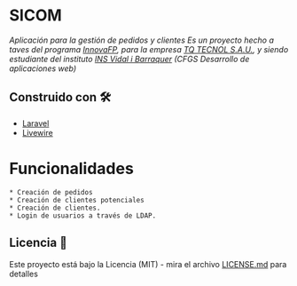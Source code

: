 # SICOM
_Aplicación para la gestión de pedidos y clientes_
_Es un proyecto hecho a taves del programa [InnovaFP](http://www.innovafp.cat/dgfpiere/es/), para la empresa [TQ TECNOL S.A.U.](https://tecnol.es/), y siendo estudiante del instituto [INS Vidal i Barraquer](https://www.vidalibarraquer.net/) (CFGS Desarrollo de aplicaciones web)_

## Construido con 🛠️

* [Laravel](https://www.laravel.com/)
* [Livewire](https://laravel-livewire.com/)

# Funcionalidades

    * Creación de pedidos
    * Creación de clientes potenciales
    * Creación de clientes.
    * Login de usuarios a través de LDAP.

## Licencia 📄

Este proyecto está bajo la Licencia (MIT) - mira el archivo [LICENSE.md](LICENSE.md) para detalles
